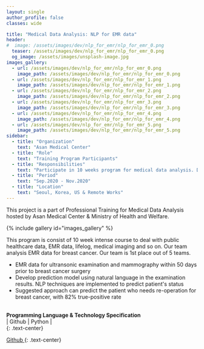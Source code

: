 ```yaml
---
layout: single
author_profile: false
classes: wide

title: "Medical Data Analysis: NLP for EMR data"
header:
#  image: /assets/images/dev/nlp_for_emr/nlp_for_emr_0.png
  teaser: /assets/images/dev/nlp_for_emr/nlp_for_emr_0.png
  og_image: /assets/images/unsplash-image.jpg
images_gallery:
  - url: /assets/images/dev/nlp_for_emr/nlp_for_emr_0.png
    image_path: /assets/images/dev/nlp_for_emr/nlp_for_emr_0.png
  - url: /assets/images/dev/nlp_for_emr/nlp_for_emr_1.png
    image_path: /assets/images/dev/nlp_for_emr/nlp_for_emr_1.png
  - url: /assets/images/dev/nlp_for_emr/nlp_for_emr_2.png
    image_path: /assets/images/dev/nlp_for_emr/nlp_for_emr_2.png
  - url: /assets/images/dev/nlp_for_emr/nlp_for_emr_3.png
    image_path: /assets/images/dev/nlp_for_emr/nlp_for_emr_3.png
  - url: /assets/images/dev/nlp_for_emr/nlp_for_emr_4.png
    image_path: /assets/images/dev/nlp_for_emr/nlp_for_emr_4.png
  - url: /assets/images/dev/nlp_for_emr/nlp_for_emr_5.png
    image_path: /assets/images/dev/nlp_for_emr/nlp_for_emr_5.png
sidebar:
  - title: "Organization"
    text: "Asan Medical Center"
  - title: "Role"
    text: "Training Program Participants"
  - title: "Responsibilities"
    text: "Participate in 10 weeks program for medical data analysis. Develop NLP model for EMR data." 
  - title: "Period"
    text: "Sep.2020 - Nov.2020"
  - title: "Location"
    text: "Seoul, Korea, US & Remote Works" 
---
```


This project is a part of Professional Training for Medical Data Analysis hosted by Asan Medical Center & Ministry of Health and Welfare. 

{% include gallery id="images_gallery" %}

This program is consist of 10 week intense course to deal with public healthcare data, EMR data, lifelog, medical imaging and so on. Our team analysis EMR data for breast cancer. Our team is 1st place out of 5 teams. 

<ul>
  <li>EMR data for ultransonic examination and mammography within 50 days prior to breast cancer surgery</li>
  <li>Develop prediction model using natural language in the examination results. NLP techniques are implemented to predict patient's status</li>
  <li>Suggested approach can predict the patient who needs re-operation for breast cancer, with 82% true-positive rate</li>
</ul>

<br>
<b>Programming Language & Technology Specification</b>
<div class="notice">| 
  <i class="fab fa-fw fa-github" ></i> Github | 
  <i class="fab fa-fw fa-python"></i> Python |
</div>
{: .text-center}

<a href="https://github.com/yongkyung-oh/" class="btn btn--primary" style="width: 10em"> <i class="fab fa-fw fa-github" ></i> Github </a>
{: .text-center}
